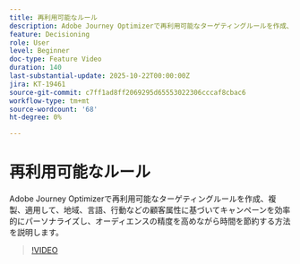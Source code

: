 ```yaml
---
title: 再利用可能なルール
description: Adobe Journey Optimizerで再利用可能なターゲティングルールを作成、複製、適用して、地域、言語、行動などの顧客属性に基づいてキャンペーンを効率的にパーソナライズし、オーディエンスの精度を高めながら時間を節約する方法を説明します。
feature: Decisioning
role: User
level: Beginner
doc-type: Feature Video
duration: 140
last-substantial-update: 2025-10-22T00:00:00Z
jira: KT-19461
source-git-commit: c7ff1ad8ff2069295d65553022306cccaf8cbac6
workflow-type: tm+mt
source-wordcount: '68'
ht-degree: 0%

---
```



# 再利用可能なルール

Adobe Journey Optimizerで再利用可能なターゲティングルールを作成、複製、適用して、地域、言語、行動などの顧客属性に基づいてキャンペーンを効率的にパーソナライズし、オーディエンスの精度を高めながら時間を節約する方法を説明します。

>[!VIDEO](https://video.tv.adobe.com/v/3476127/?learn=on&enablevpops)

